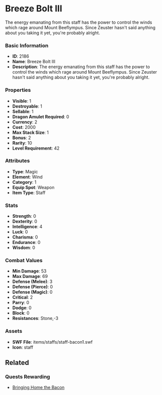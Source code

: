 # Breeze Bolt III

The energy emanating from this staff has the power to control the winds which rage around Mount Beeflympus.   Since Zeuster hasn't said anything about you taking it yet, you're probably alright.

### Basic Information

- **ID**: 2186
- **Name**: Breeze Bolt III
- **Description**: The energy emanating from this staff has the power to control the winds which rage around Mount Beeflympus.   Since Zeuster hasn&#039;t said anything about you taking it yet, you&#039;re probably alright.

### Properties

- **Visible**: 1
- **Destroyable**: 1
- **Sellable**: 1
- **Dragon Amulet Required**: 0
- **Currency**: 2
- **Cost**: 2000
- **Max Stack Size**: 1
- **Bonus**: 2
- **Rarity**: 10
- **Level Requirement**: 42

### Attributes

- **Type**: Magic
- **Element**: Wind
- **Category**: 1
- **Equip Spot**: Weapon
- **Item Type**: Staff

### Stats

- **Strength**: 0
- **Dexterity**: 0
- **Intelligence**: 4
- **Luck**: 0
- **Charisma**: 0
- **Endurance**: 0
- **Wisdom**: 0

### Combat Values

- **Min Damage**: 53
- **Max Damage**: 69
- **Defense (Melee)**: 3
- **Defense (Pierce)**: 0
- **Defense (Magic)**: 0
- **Critical**: 2
- **Parry**: 0
- **Dodge**: 0
- **Block**: 0
- **Resistances**: Stone,-3

### Assets

- **SWF File**: items/staffs/staff-bacon1.swf
- **Icon**: staff

## Related

### Quests Rewarding

- [Bringing Home the Bacon](../quests/335-bringing-home-the-bacon.md)

